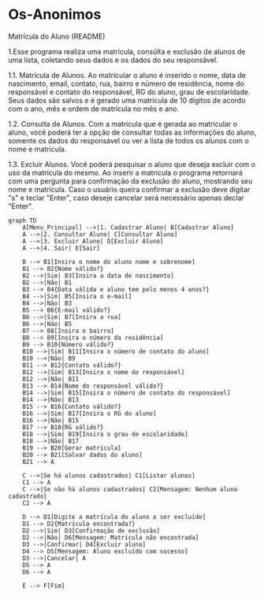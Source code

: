 # Os-Anonimos

Matrícula do Aluno (README)

1.Esse programa realiza uma matrícula, consúlta e exclusão de alunos de uma lista, coletando seus dados e os dados do seu responsável.

1.1. Matrícula de Alunos.
Ao matrícular o aluno é inserido o nome, data de nascimento, email, contato, rua, bairro e número de residência, nome do responsável e contato do responsável, RG do aluno, grau de escolaridade. Seus dados
são salvos e é gerado uma matrícula de 10 dígitos de acordo com o ano, mês e ordem de matrícula no mês e ano.

1.2. Consulta de Alunos.
Com a matrícula que é gerada ao matricular o aluno, você poderá ter a opção de consultar todas as informações do aluno, somente os dados do responsável ou ver a lista de todos os alunos com o nome e matrícula.

1.3. Excluir Alunos.
Você poderá pesquisar o aluno que deseja excluir com o uso da matrícula do mesmo. Ao inserir a matrícula o programa retornará com uma pergunta para confirmação da exclusão do aluno, mostrando seu nome e matrícula.
Caso o usuário queira confirmar a exclusão deve digitar "s" e teclar "Enter", caso deseje cancelar será necessário apenas declar "Enter".



```mermaid
graph TD
    A[Menu_Principal] -->|1. Cadastrar Aluno| B[Cadastrar Aluno]
    A -->|2. Consultar Aluno| C[Consultar Aluno]
    A -->|3. Excluir Aluno| D[Excluir Aluno]
    A -->|4. Sair| E[Sair]

    B --> B1[Insira o nome do aluno nome e sobrenome]
    B1 --> B2{Nome válido?}
    B2 -->|Sim| B3[Insira a data de nascimento]
    B2 -->|Não| B1
    B3 --> B4{Data válida e aluno tem pelo menos 4 anos?}
    B4 -->|Sim| B5[Insira o e-mail]
    B4 -->|Não| B3
    B5 --> B6{E-mail válido?}
    B6 -->|Sim| B7[Insira a rua]
    B6 -->|Não| B5
    B7 --> B8[Insira o bairro]
    B8 --> B9[Insira o número da residência]
    B9 --> B10{Número válido?}
    B10 -->|Sim| B11[Insira o número de contato do aluno]
    B10 -->|Não| B9
    B11 --> B12{Contato válido?}
    B12 -->|Sim| B13[Insira o nome do responsável]
    B12 -->|Não| B11
    B13 --> B14{Nome do responsável válido?}
    B14 -->|Sim| B15[Insira o número de contato do responsável]
    B14 -->|Não| B13
    B15 --> B16{Contato válido?}
    B16 -->|Sim| B17[Insira o RG do aluno]
    B16 -->|Não| B15
    B17 --> B18{RG válido?}
    B18 -->|Sim| B19[Insira o grau de escolaridade]
    B18 -->|Não| B17
    B19 --> B20[Gerar matrícula]
    B20 --> B21[Salvar dados do aluno]
    B21 --> A

    C -->|Se há alunos cadastrados| C1[Listar alunos]
    C1 --> A
    C -->|Se não há alunos cadastrados| C2[Mensagem: Nenhum aluno cadastrado]
    C2 --> A

    D --> D1[Digite a matrícula do aluno a ser excluído]
    D1 --> D2{Matrícula encontrada?}
    D2 -->|Sim| D3[Confirmação de exclusão]
    D2 -->|Não| D6[Mensagem: Matrícula não encontrada]
    D3 -->|Confirmar| D4[Excluir aluno]
    D4 --> D5[Mensagem: Aluno excluído com sucesso]
    D3 -->|Cancelar| A
    D5 --> A
    D6 --> A

    E --> F[Fim]


```


